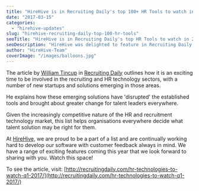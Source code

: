 ```yaml
---
title: "HireHive is in Recruiting Daily's top 100+ HR Tools to watch in 2017!"
date: "2017-03-15"
categories:
  - "hirehive-updates"
slug: "hirehive-recruiting-daily-top-100-hr-tools"
seoTitle: "HireHive is in Recruiting Daily's top HR Tools to watch in 2017!"
seoDescription: "HireHive was delighted to feature in Recruiting Daily's top 100+ HR and Recruiting Technologies to watch in Q1 of 2017 back in February."
author: "HireHive-Team"
coverImage: "/images/balloons.jpg"
---
```


The article by [William Tincup](https://twitter.com/williamtincup?lang=en) in [Recruiting Daily](http://recruitingdaily.com/) outlines how it is an exciting time to be involved in the recruiting and HR technology sectors, with a number of new startups and solutions emerging in those areas.

He explains how these emerging solutions have 'disrupted' the established tools and brought about greater change for talent leaders everywhere.

Given the increasingly competitive nature of the HR and recruitment technology market, this list helps organisations everywhere decide what talent solution may be right for them.

At [HireHive,](http://hirehive.io) we are proud to be a part of a list and are continually working hard to develop our software with customer feedback always in mind. We have a range of exciting features coming this year that we look forward to sharing with you. Watch this space!

To see the article, visit: [http://recruitingdaily.com/hr-technologies-to-watch-q1-2017/](http://recruitingdaily.com/hr-technologies-to-watch-q1-2017/)
